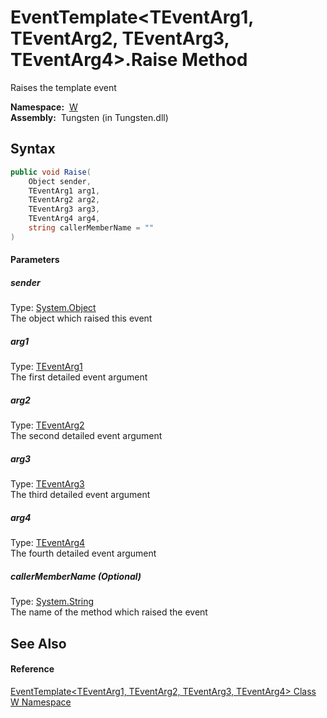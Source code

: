 EventTemplate&lt;TEventArg1, TEventArg2, TEventArg3, TEventArg4>.Raise Method
=============================================================================
   Raises the template event

  **Namespace:**  [W][1]  
  **Assembly:**  Tungsten (in Tungsten.dll)

Syntax
------

```csharp
public void Raise(
	Object sender,
	TEventArg1 arg1,
	TEventArg2 arg2,
	TEventArg3 arg3,
	TEventArg4 arg4,
	string callerMemberName = ""
)
```

#### Parameters

##### *sender*
Type: [System.Object][2]  
The object which raised this event

##### *arg1*
Type: [TEventArg1][3]  
The first detailed event argument

##### *arg2*
Type: [TEventArg2][3]  
The second detailed event argument

##### *arg3*
Type: [TEventArg3][3]  
The third detailed event argument

##### *arg4*
Type: [TEventArg4][3]  
The fourth detailed event argument

##### *callerMemberName* (Optional)
Type: [System.String][4]  
The name of the method which raised the event


See Also
--------

#### Reference
[EventTemplate&lt;TEventArg1, TEventArg2, TEventArg3, TEventArg4> Class][3]  
[W Namespace][1]  

[1]: ../README.md
[2]: http://msdn.microsoft.com/en-us/library/e5kfa45b
[3]: README.md
[4]: http://msdn.microsoft.com/en-us/library/s1wwdcbf